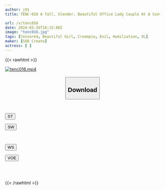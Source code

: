 ```yaml
---
author: j91
title: TENC-016 A Tall, Slender, Beautiful Office Lady Couple At A Convenience Store Was Seduced And Put To Sleep With Gas. NTR Target…Beautiful Office Lady Boyfriend…Work Colleague (Salesperson)

url: /v/tenc016
date: 2024-03-26T16:15:00Z
image: "tenc016.jpg"
tags: [Censored, Beautiful Girl, Creampie, Evil, Humiliation, OL]
maker: [SOD Create]
actress: [ ]
---
```



{{< rawhtml >}}

<div class="video" data-videoid="vB7BV7w6jof4192">
    <a href="javascript:;">
        <img src="/v/tenc016/tenc016.jpg" width="WIDTH" height="HEIGHT" alt="tenc016.mp4" loading="lazy">
    </a>
</div>

<script type="text/javascript" src="https://j91.asia/asset/on-demand-st.js"></script>

<br>
  <link rel="stylesheet" href="https://j91.asia/asset/bs5.css">
  
  <center>
  <button class="btn btn-primary" type="button" data-bs-toggle="collapse" data-bs-target=".multi-collapse" aria-expanded="false" aria-controls="multiCollapseExample1 multiCollapseExample2"><h2>Download</h2></button></center>
</p>
<div class="row">
  <div class="col">
    <div class="collapse multi-collapse" id="multiCollapseExample1">
      <div class="card card-body">
	      	      <br>
<div class="buttons">  
<p><a href="https://streamtape.to/v/vB7BV7w6jof4192" target="_blank"><button class="btn-hover color-3"><i class="fa fa-download"></i> ST</button></a></p>
<p><a href="https://asnwish.com/mt8cbxwgv5pu" target="_blank"><button class="btn-hover color-2"><i class="fa fa-download"></i> SW</button></a></p></div>
    </div>
  </div>
</div>
  <div class="col">
    <div class="collapse multi-collapse" id="multiCollapseExample2">
      <div class="card card-body">
	      <br>
<div class="buttons">
<p><a href="https://wolfstream.tv/upytud64lcjy"><button class="btn-hover color-9"><i class="fa fa-download"></i> WS</button></a></p>
<p><a href="https://voe.sx/ccn5qmmrzxjq"><button class="btn-hover color-8"><i class="fa fa-download"></i> VOE</button></a></p></div>
<br><br>
      </div>
    </div>
  </div>
</div>

{{< /rawhtml >}}
